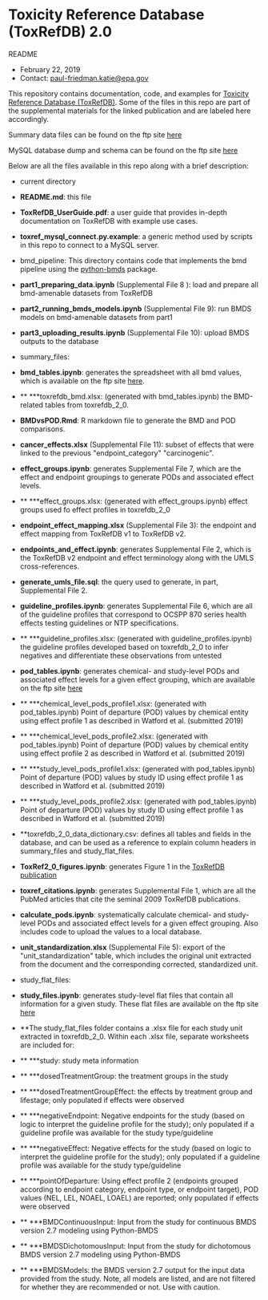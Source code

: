 # Toxicity Reference Database (ToxRefDB) 2.0

 README

* February 22, 2019
* Contact: paul-friedman.katie@epa.gov

This repository contains documentation, code, and examples 
for [Toxicity Reference Database (ToxRefDB)][1]. 
Some of the files in this repo
 are part of the supplemental materials for the linked publication and are labeled here 
accordingly.


Summary data files can be found on the ftp site [here][2] 


MySQL database dump and schema can be found on the ftp site [here][3]



Below are all the files available in this repo along with a brief description:


* current directory
    
* **README.md**: this file 
    
* **ToxRefDB_UserGuide.pdf**: a user guide that provides in-depth documentation on 
ToxRefDB with example use cases.
    
* **toxref_mysql_connect.py.example**: a generic method used by scripts in this repo to 
connect to a MySQL server.  



* bmd_pipeline: This directory contains code that implements the 
bmd pipeline using the [python-bmds][4] package.
    
* **part1_preparing_data.ipynb** (Supplemental File 8 ): load and prepare all 
bmd-amenable datasets from ToxRefDB
    
* **part2_running_bmds_models.ipynb** (Supplemental File 9): run BMDS models on 
bmd-amenable datasets from part1 
    
* **part3_uploading_results.ipynb** (Supplemental File 10): upload BMDS outputs 
to the database



* summary_files:
    
* **bmd_tables.ipynb**: generates the spreadsheet with all bmd values, which 
is available on the ftp site [here][2].

* ** ***toxrefdb_bmd.xlsx: (generated with bmd_tables.ipynb) the BMD-related tables from toxrefdb_2_0.	
* **BMDvsPOD.Rmd**: R markdown file to generate the BMD and POD comparisons.
    
* **cancer_effects.xlsx** (Supplemental File 11): subset of effects that were 
linked to the previous "endpoint_category" "carcinogenic".

* **effect_groups.ipynb**: generates Supplemental File 7, which are the effect
 and endpoint groupings to generate PODs and associated effect levels.
    
* ** ***effect_groups.xlsx: (generated with effect_groups.ipynb) effect groups used fo effect profiles in toxrefdb_2_0
* **endpoint_effect_mapping.xlsx** (Supplemental File 3): the endpoint and effect
 mapping from ToxRefDB v1 to ToxRefDB v2.
    
* **endpoints_and_effect.ipynb**: generates Supplemental File 2, which is the 
ToxRefDB v2 endpoint and effect terminology along with the UMLS cross-references.

* **generate_umls_file.sql**: the query used to generate, in part, 
Supplemental File 2.
    
* **guideline_profiles.ipynb**: generates Supplemental File 6, which are all of the guideline profiles that correspond to OCSPP 870 series health effects testing
 guidelines or NTP specifications.
    
* ** ***guideline_profiles.xlsx: (generated with guideline_profiles.ipynb) the guideline profiles developed based on toxrefdb_2_0 to infer negatives and differentiate these observations from untested
* **pod_tables.ipynb**: generates chemical- and study-level PODs and associated
 effect levels for a given effect grouping, which are available on the ftp site
 [here][2]
   

* ** ***chemical_level_pods_profile1.xlsx: (generated with pod_tables.ipynb) Point of departure (POD) values by chemical entity using effect profile 1 as described in Watford et al. (submitted 2019)
* ** ***chemical_level_pods_profile2.xlsx: (generated with pod_tables.ipynb) Point of departure (POD) values by chemical entity using effect profile 2 as described in Watford et al. (submitted 2019)
* ** ***study_level_pods_profile1.xlsx: (generated with pod_tables.ipynb) Point of departure (POD) values by study ID using effect profile 1 as described in Watford et al. (submitted 2019)
* ** ***study_level_pods_profile2.xlsx: (generated with pod_tables.ipynb) Point of departure (POD) values by study ID using effect profile 1 as described in Watford et al. (submitted 2019)

* **toxrefdb_2_0_data_dictionary.csv: defines all tables and fields in the database, and can be used as a reference to explain column headers in summary_files and study_flat_files. 
* **ToxRef2_0_figures.ipynb**: generates Figure 1 in the [ToxRefDB publication][1]
    
* **toxref_citations.ipynb**: generates Supplemental File 1, which are all the
 PubMed articles that cite the seminal 2009 ToxRefDB publications.
    
* **calculate_pods.ipynb**: systematically calculate chemical- and study-level 
PODs and associated effect levels for a given effect grouping. Also includes code
 to upload the values to a local database. 
    
* **unit_standardization.xlsx** (Supplemental File 5): export of the 
    "unit_standardization" table, which includes the original unit extracted from
    the document and the corresponding corrected, standardized unit.
    



* study_flat_files:
    
* **study_files.ipynb**: generates study-level flat files that contain all 
information for a given study. These flat files are available on the ftp site
    [here][5]


* **The study_flat_files folder contains a .xlsx file for each study unit extracted in toxrefdb_2_0. Within each .xlsx file, separate worksheets are included for:
* ** ***study: study meta information
* ** ***dosedTreatmentGroup: the treatment groups in the study
* ** ***dosedTreatmentGroupEffect: the effects by treatment group and lifestage; only populated if effects were observed
* ** ***negativeEndpoint: Negative endpoints for the study (based on logic to interpret the guideline profile for the study); only populated if a guideline profile was available for the study type/guideline
* ** ***negativeEffect: Negative effects for the study (based on logic to interpret the guideline profile for the study); only populated if a guideline profile was available for the study type/guideline
* ** ***pointOfDeparture: Using effect profile 2 (endpoints grouped according to endpoint category, endpoint type, or endpoint target), POD values (NEL, LEL, NOAEL, LOAEL) are reported; only populated if effects were observed
* ** ***BMDContinuousInput: Input from the study for continuous BMDS version 2.7 modeling using Python-BMDS
* ** ***BMDSDichotomousInput: Input from the study for dichotomous BMDS version 2.7 modeling using Python-BMDS
* ** ***BMDSModels: the BMDS version 2.7 output for the input data provided from the study. Note, all models are listed, and are not filtered for whether they are recommended or not. Use with caution.



[1]: toxref_doi_or_link_to_publication

[2]: ftp://newftp.epa.gov/comptox/High_Throughput_Screening_Data/Animal_Tox_Data/current/summary_files

[3]: ftp://newftp.epa.gov/comptox/High_Throughput_Screening_Data/Animal_Tox_Data/current/MySQL

[4]: https://github.com/shapiromatron/bmds

[5]: ftp://newftp.epa.gov/comptox/High_Throughput_Screening_Data/Animal_Tox_Data/current/study_flat_files